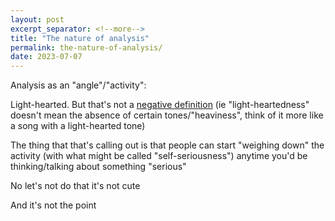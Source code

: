 ```yaml
---
layout: post
excerpt_separator: <!--more-->
title: "The nature of analysis"
permalink: the-nature-of-analysis/
date: 2023-07-07
---
```


Analysis as an "angle"/"activity":

Light-hearted. But that's not a 
[negative definition](/negative-definition) (ie "light-heartedness"
doesn't mean the absence of certain tones/"heaviness", think of it more like
a song with a light-hearted tone)

The thing that that's calling out is that people can start "weighing down" the
activity (with what might be called "self-seriousness") anytime you'd be thinking/talking
about something "serious"

No let's not do that it's not cute

And it's not the point
